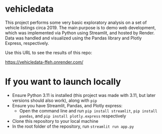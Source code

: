 # vehicledata
This project performs some very basic exploratory analysis on a set of vehicle listings circa 2019. The main purpose is to demo web development, which was implemented via Python using Streamlit, and hosted by Render. Data was handled and visualized using the Pandas library and Plotly Express, respectively.

Use this URL to see the results of this repo:

https://vehicledata-ffeh.onrender.com/

# If you want to launch locally

- Ensure Python 3.11 is installed (this project was made with 3.11, but later versions should also work), along with `pip` 
- Ensure you have Streamlit, Pandas, and Plotly express:
    - Open the command line and run `pip install streamlit`, `pip install pandas`, and `pip install plotly.express` respectively
- Clone this repository to your local machine
- In the root folder of the repository, run `streamlit run app.py`